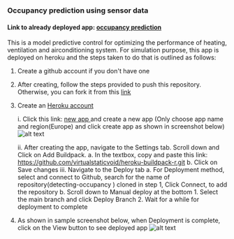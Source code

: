 ### Occupancy prediction using sensor data 
#### Link to already deployed app: [occupancy prediction](https://buidingdetect.herokuapp.com/)

This is a model predictive control for optimizing the performance of heating, ventilation and airconditioning system. For simulation purpose, this app is deployed on heroku and the steps taken to do that is outlined as follows:

1. Create a github account if you don't have one
2. After creating, follow the steps provided to push this repository. Otherwise, you can fork it from this [link](https://github.com/SamsonOso/detecting-occupancy.git) 
3. Create an [Heroku account](https://www.heroku.com/)

      i. Click this link: [new app ](https://dashboard.heroku.com/apps) and create a new app (Only choose app name and region(Europe) and click create app as shown in screenshot below) 
      ![alt text](https://i.ibb.co/SmgCv1y/newapp.png)
      
      ii. After creating the app, navigate to the Settings tab. Scroll down and Click on Add Buildpack. 
            a. In the textbox, copy and paste this link: https://github.com/virtualstaticvoid/heroku-buildpack-r.git
            b. Click on Save changes
      iii. Navigate to the Deploy tab
            a. For Deployment method, select and connect to Github, search for the name of repository(detecting-occupancy
) cloned in step 1,
                  Click Connect, to add the repository
            b. Scroll down to Manual deploy at the bottom
                  1. Select the main branch and click Deploy Branch
                  2. Wait for a while for deployment to complete
4. As shown in sample screenshot below, when Deployment is complete, click on the View button to see deployed app
![alt text](https://i.ibb.co/9yTBdxK/complete.png)
